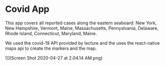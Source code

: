 # Covid App

This app covers all reported cases along the eastern seaboard: New York, New Hampshire, Vermont, Maine, Massachusetts, Pennyslvania, Delaware, Rhode Island, Connecticut, Maryland, Maine.

We used the covid-19 API provided by lecture and the uses the react-native maps api to create the markers and the map. 

![](Screen Shot 2020-04-27 at 2.04.14 AM.png)


